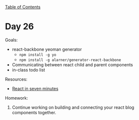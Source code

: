 [Table of Contents](/README.md)

# Day 26

Goals:
* react-backbone yeoman generator
	* `npm install -g yo`
	* `npm install -g alarner/generator-react-backbone`
* Communicating between react child and parent components
* in-class todo list

Resources:
* [React in seven minutes](https://egghead.io/lessons/react-react-in-7-minutes)

Homework:

1. Continue working on building and connecting your react blog components together.